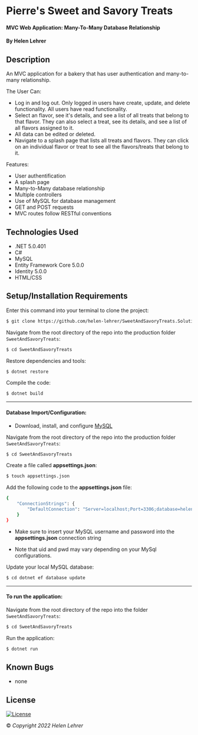 # Pierre's Sweet and Savory Treats

#### MVC Web Application: Many-To-Many Database Relationship 

#### By Helen Lehrer

## Description

An MVC application for a bakery that has user authentication and many-to-many relationship.
 
The User Can:

* Log in and log out. Only logged in users have create, update, and delete functionality. All users have read functionality.
* Select an flavor, see it's details, and see a list of all treats that belong to that flavor. They can also select a treat, see its details, and see a list of all flavors assigned to it.
* All data can be edited or deleted.
* Navigate to a splash page that lists all treats and flavors. They can click on an individual flavor or treat to see all the flavors/treats that belong to it.

Features:

* User authentification
* A splash page
* Many-to-Many database relationship
* Multiple controllers 
* Use of MySQL for database management
* GET and POST requests
* MVC routes follow RESTful conventions

## Technologies Used

* .NET 5.0.401
* C#
* MySQL
* Entity Framework Core 5.0.0
* Identity 5.0.0
* HTML/CSS

## Setup/Installation Requirements

Enter this command into your terminal to clone the project: 
```bash
$ git clone https://github.com/helen-lehrer/SweetAndSavoryTreats.Solution
```

Navigate from the root directory of the repo into the production folder `SweetAndSavoryTreats`:
```bash
$ cd SweetAndSavoryTreats
```

Restore dependencies and tools: 
```bash
$ dotnet restore
```

Compile the code: 
```bash
$ dotnet build
```

---

#### Database Import/Configuration:

* Download, install, and configure [MySQL](https://dev.mysql.com/downloads/installer/)

Navigate from the root directory of the repo into the production folder `SweetAndSavoryTreats`:
```bash
$ cd SweetAndSavoryTreats
```

Create a file called **appsettings.json**: 
```bash
$ touch appsettings.json
```

Add the following code to the **appsettings.json** file: 
```bash
{
    "ConnectionStrings": {
        "DefaultConnection": "Server=localhost;Port=3306;database=helen_lehrer;uid=[YOUR-USERNAME-HERE];pwd=[YOUR-PASSWORD-HERE];"
    }
}
```

* Make sure to insert your MySQL username and password into the  **appsettings.json**  connection string

* Note that uid and pwd may vary depending on your MySql configurations.

Update your local MySQL database:
```bash
$ cd dotnet ef database update
```

---

#### To run the application: 

Navigate from the root directory of the repo into the folder `SweetAndSavoryTreats`:
```bash
$ cd SweetAndSavoryTreats
```

Run the application:
```bash
$ dotnet run
```

## Known Bugs

* none

## License
[![License](https://img.shields.io/badge/License-BSD_3--Clause-blue.svg)](https://opensource.org/licenses/BSD-3-Clause)

&copy; _Copyright 2022 Helen Lehrer_